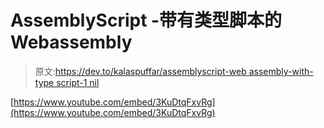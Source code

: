 # AssemblyScript -带有类型脚本的 Webassembly

> 原文:[https://dev.to/kalaspuffar/assemblyscript-web assembly-with-type script-1 nil](https://dev.to/kalaspuffar/assemblyscript---webassembly-with-typescript-1nil)

[https://www.youtube.com/embed/3KuDtqFxvRg](https://www.youtube.com/embed/3KuDtqFxvRg)